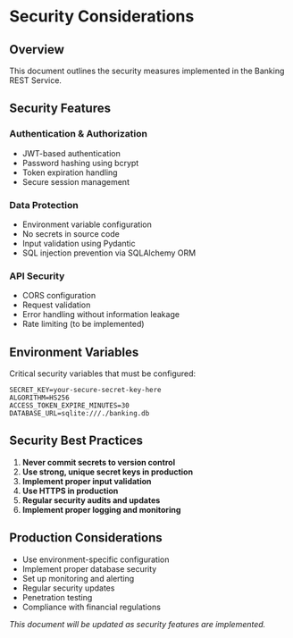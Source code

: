 # Security Considerations

## Overview
This document outlines the security measures implemented in the Banking REST Service.

## Security Features

### Authentication & Authorization
- JWT-based authentication
- Password hashing using bcrypt
- Token expiration handling
- Secure session management

### Data Protection
- Environment variable configuration
- No secrets in source code
- Input validation using Pydantic
- SQL injection prevention via SQLAlchemy ORM

### API Security
- CORS configuration
- Request validation
- Error handling without information leakage
- Rate limiting (to be implemented)

## Environment Variables

Critical security variables that must be configured:

```env
SECRET_KEY=your-secure-secret-key-here
ALGORITHM=HS256
ACCESS_TOKEN_EXPIRE_MINUTES=30
DATABASE_URL=sqlite:///./banking.db
```

## Security Best Practices

1. **Never commit secrets to version control**
2. **Use strong, unique secret keys in production**
3. **Implement proper input validation**
4. **Use HTTPS in production**
5. **Regular security audits and updates**
6. **Implement proper logging and monitoring**

## Production Considerations

- Use environment-specific configuration
- Implement proper database security
- Set up monitoring and alerting
- Regular security updates
- Penetration testing
- Compliance with financial regulations

*This document will be updated as security features are implemented.*
